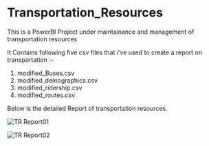 # Transportation_Resources

This is a PowerBI Project under maintainance and management of transportation resources

It Contains following five csv files that i've used to create a report on transportation :-
1. modified_Buses.csv
2. modified_demographics.csv
3. modified_ridership.csv
4. modified_routes.csv

Below is the detailed Report of transportation resources.

![TR Report01](https://github.com/user-attachments/assets/dee10ecc-5298-4370-b11b-9a1a08db990c)


![TR Report02](https://github.com/user-attachments/assets/f8e0c85b-7548-4830-aa36-7e4a136aec7c)
